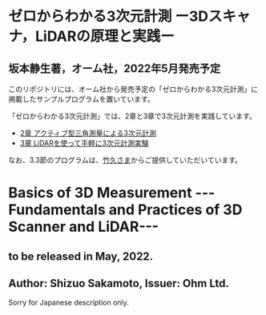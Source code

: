 # ゼロからわかる3次元計測 ー3Dスキャナ，LiDARの原理と実践ー
## 坂本静生著，オーム社，2022年5月発売予定

このリポジトリには、オーム社から発売予定の「ゼロからわかる3次元計測」に掲載したサンプルプログラムを置いています。

「ゼロからわかる3次元計測」では、2章と3章で3次元計測を実践しています。
+ [2章 アクティブ型三角測量による3次元計測](https://github.com/ShizSak/Basics_of_3D_Measurement/tree/main/Chapter%202)
+ [3章 LiDARを使って手軽に3次元計測実験](https://github.com/ShizSak/Basics_of_3D_Measurement/tree/main/Chapter%203)

なお、3.3節のプログラムは、[竹久さま](https://github.com/aho1go)からご提供していただいています。

# Basics of 3D Measurement ---Fundamentals and Practices of 3D Scanner and LiDAR---
## to be released in May, 2022.
## Author: Shizuo Sakamoto, Issuer: Ohm Ltd.

Sorry for Japanese description only.
